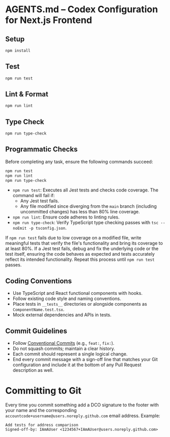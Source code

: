 # AGENTS.md – Codex Configuration for Next.js Frontend

## Setup
```bash
npm install
```

## Test

```bash
npm run test
```

## Lint & Format

```bash
npm run lint
```

## Type Check

```bash
npm run type-check
```

## Programmatic Checks

Before completing any task, ensure the following commands succeed:

```bash
npm run test
npm run lint
npm run type-check
```

* `npm run test`: Executes all Jest tests and checks code coverage. The command will fail if:
    - Any Jest test fails.
    - Any file modified since diverging from the `main` branch (including uncommitted changes) has less than 80% line coverage.
* `npm run lint`: Ensure code adheres to linting rules.
* `npm run type-check`: Verify TypeScript type checking passes with `tsc --noEmit -p tsconfig.json`.

If `npm run test` fails due to low coverage on a modified file, write meaningful tests that verify the file's functionality and bring its coverage to at least 80%. If a Jest test fails, debug and fix the underlying code or the test itself, ensuring the code behaves as expected and tests accurately reflect its intended functionality. Repeat this process until `npm run test` passes.

## Coding Conventions

* Use TypeScript and React functional components with hooks.
* Follow existing code style and naming conventions.
* Place tests in `__tests__` directories or alongside components as `ComponentName.test.tsx`.
* Mock external dependencies and APIs in tests.

## Commit Guidelines

* Follow [Conventional Commits](https://www.conventionalcommits.org/) (e.g., `feat:`, `fix:`).
* Do not squash commits; maintain a clear history.
* Each commit should represent a single logical change.
* End every commit message with a sign-off line that matches your Git
  configuration and include it at the bottom of any Pull Request
  description as well.

# Committing to Git

Every time you commit something add a DCO signature to the footer with
your name and the corresponding `accountcode+username@users.noreply.github.com`
email address. Example:

```
Add tests for address comparison
Signed-off-by: IAmAUser <1234567+IAmAUser@users.noreply.github.com>
```
